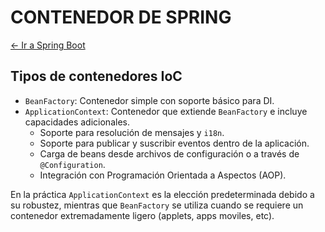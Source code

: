 # CONTENEDOR DE SPRING

[← Ir a Spring Boot](./../README.md) <br>

## Tipos de contenedores IoC

- `BeanFactory`: Contenedor simple con soporte básico para DI.
- `ApplicationContext`: Contenedor que extiende `BeanFactory` e incluye capacidades adicionales.
  - Soporte para resolución de mensajes y `i18n`.
  - Soporte para publicar y suscribir eventos dentro de la aplicación.
  - Carga de beans desde archivos de configuración o a través de `@Configuration`.
  - Integración con Programación Orientada a Aspectos (AOP).

En la práctica `ApplicationContext` es la elección predeterminada debido a su robustez, mientras que `BeanFactory` se 
utiliza cuando se requiere un contenedor extremadamente ligero (applets, apps moviles, etc).